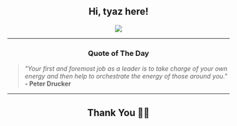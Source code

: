<h2 align="center"> Hi, tyaz here!</h2>

<p align="center">
<a href="https://github.com/tyazx" alt="github streak"><img src="https://dvst-streak.herokuapp.com/?user=tyazx&theme=tokyonight&fire=DD472C"></a>
</p>

<hr>
<h3 align="center">Quote of The Day</h3>
<p align="center">
<blockquote>
<i>"Your first and foremost job as a leader is to take charge of your own energy and then help to orchestrate the energy of those around you."</i>
<br>
<b>- Peter Drucker</b>
</blockquote>
</p>


<hr>
<h2 align="center">Thank You 🙏🏼</h2>

